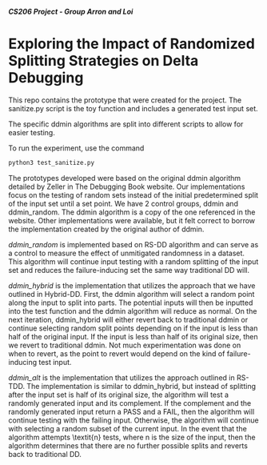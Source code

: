 ***CS206 Project - Group Arron and Loi***  
# Exploring the Impact of Randomized Splitting Strategies on Delta Debugging

This repo contains the prototype that were created for the project. The sanitize.py script is the toy function and includes a generated test input set. 

The specific ddmin algorithms are split into different scripts to allow for easier testing. 

To run the experiment, use the command
  ```bash
  python3 test_sanitize.py
  ```
The prototypes developed were based on the original ddmin algorithm detailed by Zeller in The Debugging Book website. Our implementations focus on the testing of random sets instead of the initial predetermined split of the input set until a set point. We have 2 control groups, ddmin and ddmin\_random. The ddmin algorithm is a copy of the one referenced in the website. Other implementations were available, but it felt correct to borrow the implementation created by the original author of ddmin. 

*ddmin\_random* is implemented based on RS-DD algorithm and can serve as a control to measure the effect of unmitigated randomness in a dataset. This algorithm will continue input testing with a random splitting of the input set and reduces the failure-inducing set the same way traditional DD will. 

*ddmin\_hybrid* is the implementation that utilizes the approach that we have outlined in Hybrid-DD. First, the ddmin algorithm will select a random point along the input to split into parts. The potential inputs will then be inputted into the test function and the ddmin algorithm will reduce as normal. On the next iteration, ddmin\_hybrid will either revert back to traditional ddmin or continue selecting random split points depending on if the input is less than half of the original input. If the input is less than half of its original size, then we revert to traditional ddmin. Not much experimentation was done on when to revert, as the point to revert would depend on the kind of failure-inducing test input. 

*ddmin\_alt* is the implementation that utilizes the approach outlined in RS-TDD. The implementation is similar to ddmin\_hybrid, but instead of splitting after the input set is half of its original size, the algorithm will test a randomly generated input and its complement. If the complement and the randomly generated input return a PASS and a FAIL, then the algorithm will continue testing with the failing input. Otherwise, the algorithm will continue with selecting a random subset of the current input. In the event that the algorithm attempts \textit{n} tests, where n is the size of the input, then the algorithm determines that there are no further possible splits and reverts back to traditional DD.


